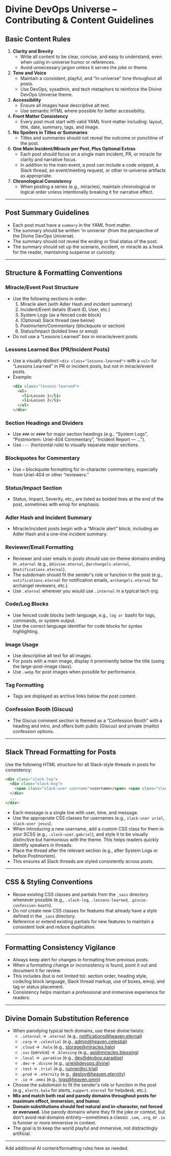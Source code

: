 # Divine DevOps Universe – Contributing & Content Guidelines

## Basic Content Rules
1. **Clarity and Brevity**
   - Write all content to be clear, concise, and easy to understand, even when using in-universe humor or references.
   - Avoid unnecessary jargon unless it serves the joke or theme.
2. **Tone and Voice**
   - Maintain a consistent, playful, and “in-universe” tone throughout all posts.
   - Use DevOps, sysadmin, and tech metaphors to reinforce the Divine DevOps Universe theme.
3. **Accessibility**
   - Ensure all images have descriptive alt text.
   - Use semantic HTML where possible for better accessibility.
4. **Front Matter Consistency**
   - Every post must start with valid YAML front matter including: layout, title, date, summary, tags, and image.
5. **No Spoilers in Titles or Summaries**
   - Titles and summaries should not reveal the outcome or punchline of the post.
6. **One Main Incident/Miracle per Post, Plus Optional Extras**
   - Each post should focus on a single main incident, PR, or miracle for clarity and narrative focus.
   - In addition to the main event, a post can include a code snippet, a Slack thread, an event/meeting request, or other in-universe artifacts as appropriate.
7. **Chronological Consistency**
   - When posting a series (e.g., miracles), maintain chronological or logical order unless intentionally breaking it for narrative effect.

---

## Post Summary Guidelines
- Each post must have a `summary` in the YAML front matter.
- The summary should be written 'in universe' (from the perspective of the Divine DevOps Universe).
- The summary should not reveal the ending or final status of the post.
- The summary should set up the scenario, incident, or miracle as a hook for the reader, maintaining suspense or curiosity.

---

## Structure & Formatting Conventions

### Miracle/Event Post Structure
- Use the following sections in order:
  1. Miracle alert (with Adler Hash and incident summary)
  2. Incident/Event details (Event ID, User, etc.)
  3. System Logs (as a fenced code block)
  4. (Optional) Slack thread (see below)
  5. Postmortem/Commentary (blockquote or section)
  6. Status/Impact (bolded lines or emoji)
- Do not use a “Lessons Learned” box in miracle/event posts.

### Lessons Learned Box (PR/Incident Posts)
- Use a visually distinct `<div class="lessons-learned">` with a `<ul>` for “Lessons Learned” in PR or incident posts, but not in miracle/event posts.
- Example:
  ```html
  <div class="lessons-learned">
    <ul>
      <li>Lesson 1</li>
      <li>Lesson 2</li>
    </ul>
  </div>
  ```

### Section Headings and Dividers
- Use `###` or `####` for major section headings (e.g., “System Logs”, “Postmortem: Uriel-404 Commentary”, “Incident Report — ...”).
- Use `---` (horizontal rule) to visually separate major sections.

### Blockquotes for Commentary
- Use `>` blockquote formatting for in-character commentary, especially from Uriel-404 or other “reviewers.”

### Status/Impact Section
- Status, Impact, Severity, etc., are listed as bolded lines at the end of the post, sometimes with emoji for emphasis.

### Adler Hash and Incident Summary
- Miracle/incident posts begin with a “Miracle alert” block, including an Adler Hash and a one-line incident summary.

### Reviewer/Email Formatting
- Reviewer and user emails in posts should use on-theme domains ending in `.eternal` (e.g., `@divine.eternal`, `@archangels.eternal`, `@notifications.eternal`).
- The subdomain should fit the sender's role or function in the post (e.g., `notifications.eternal` for notification emails, `archangels.eternal` for archangel reviewers, etc.).
- Use `.eternal` wherever you would use `.internal` in a typical tech org.

### Code/Log Blocks
- Use fenced code blocks (with language, e.g., ```log or ```bash) for logs, commands, or system output.
- Use the correct language identifier for code blocks for syntax highlighting.

### Image Usage
- Use descriptive alt text for all images.
- For posts with a main image, display it prominently below the title (using the large-post-image class).
- Use `.webp` for post images when possible for performance.

### Tag Formatting
- Tags are displayed as archive links below the post content.

### Confession Booth (Giscus)
- The Giscus comment section is themed as a “Confession Booth” with a heading and intro, and offers both public (Giscus) and private (mailto) confession options.

---

## Slack Thread Formatting for Posts
Use the following HTML structure for all Slack-style threads in posts for consistency:
```html
<div class="slack-log">
  <div class="slack-msg">
    <span class="slack-user username">username</span> <span class="slack-time">[time]</span>: message
  </div>
  ...
</div>
```
- Each message is a single line with user, time, and message.
- Use the appropriate CSS classes for usernames (e.g., `slack-user uriel`, `slack-user jesus`).
- When introducing a new username, add a custom CSS class for them in your SCSS (e.g., `.slack-user.gabriel`), and style it to be visually distinctive but harmonious with the theme. This helps readers quickly identify speakers in threads.
- Place the thread after the relevant section (e.g., after System Logs or before Postmortem).
- This ensures all Slack threads are styled consistently across posts.

---

## CSS & Styling Conventions
- Reuse existing CSS classes and partials from the `_sass` directory whenever possible (e.g., `.slack-log`, `.lessons-learned`, `.giscus-confession-booth`).
- Do not create new CSS classes for features that already have a style defined in the `_sass` directory.
- Reference or extend existing partials for new features to maintain a consistent look and reduce duplication.

---

## Formatting Consistency Vigilance
- Always keep alert for changes in formatting from previous posts.
- When a formatting change or inconsistency is found, point it out and document it for review.
- This includes (but is not limited to): section order, heading style, code/log block language, Slack thread markup, use of boxes, emoji, and tag or status placement.
- Consistency helps maintain a professional and immersive experience for readers.

---

## Divine Domain Substitution Reference
- When parodying typical tech domains, use these divine twists:
  - `.internal` → `.eternal` (e.g., notifications@heaven.eternal)
  - `.corp` → `.celestial` (e.g., admin@heaven.celestial)
  - `.cloud` → `.halo` (e.g., storage@miracles.halo)
  - `.svc` (service) → `.blessing` (e.g., api@miracles.blessing)
  - `.local` → `.paradise` (e.g., dev@devbox.paradise)
  - `.dev` → `.divine` (e.g., uriel@devops.divine)
  - `.test` → `.trial` (e.g., runner@ci.trial)
  - `.prod` → `.eternity` (e.g., deploy@heaven.eternity)
  - `.io` → `.omni` (e.g., logs@heaven.omni)
- Choose the subdomain to fit the sender's role or function in the post (e.g., `alerts.halo` for alerts, `support.eternal` for helpdesk, etc.).
- **Mix and match both real and parody domains throughout posts for maximum effect, immersion, and humor.**
- **Domain substitutions should feel natural and in-character, not forced or overused.** Use parody domains where they fit the joke or context, but don't avoid real domains entirely—sometimes a classic `.com`, `.org`, or `.io` is funnier or more immersive in context.
- The goal is to keep the world playful and immersive, not distractingly artificial.

---

Add additional AI content/formatting rules here as needed.
